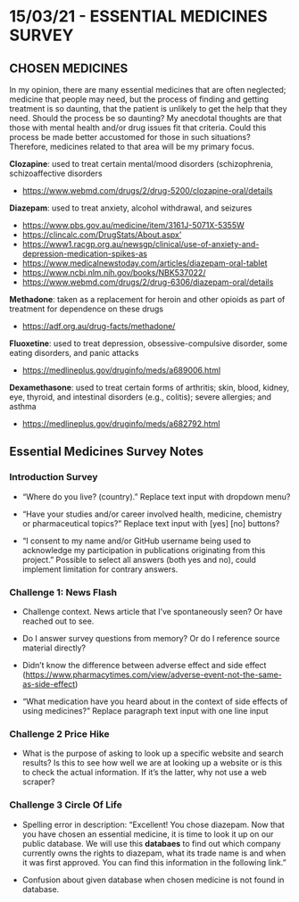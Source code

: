 
# 15/03/21 - ESSENTIAL MEDICINES SURVEY

## CHOSEN MEDICINES

In my opinion, there are many essential medicines that are often neglected; medicine that people may need, but the process of finding and getting treatment is so daunting, that the patient is unlikely to get the help that they need. Should the process be so daunting? My anecdotal thoughts are that those with mental health and/or drug issues fit that criteria. Could this process be made better accustomed for those in such situations? Therefore, medicines related to that area will be my primary focus.

**Clozapine**: used to treat certain mental/mood disorders (schizophrenia, schizoaffective disorders

- https://www.webmd.com/drugs/2/drug-5200/clozapine-oral/details

**Diazepam**: used to treat anxiety, alcohol withdrawal, and seizures

- https://www.pbs.gov.au/medicine/item/3161J-5071X-5355W
- https://clincalc.com/DrugStats/About.aspx’
- https://www1.racgp.org.au/newsgp/clinical/use-of-anxiety-and-depression-medication-spikes-as
- https://www.medicalnewstoday.com/articles/diazepam-oral-tablet
- https://www.ncbi.nlm.nih.gov/books/NBK537022/
- https://www.webmd.com/drugs/2/drug-6306/diazepam-oral/details

**Methadone**: taken as a replacement for heroin and other opioids as part of treatment for dependence on these drugs

- https://adf.org.au/drug-facts/methadone/

**Fluoxetine**: used to treat depression, obsessive-compulsive disorder, some eating disorders, and panic attacks

- https://medlineplus.gov/druginfo/meds/a689006.html

**Dexamethasone**: used to treat certain forms of arthritis; skin, blood, kidney, eye, thyroid, and intestinal disorders (e.g., colitis); severe allergies; and asthma

- https://medlineplus.gov/druginfo/meds/a682792.html

## Essential Medicines Survey Notes

### Introduction Survey

- “Where do you live? (country).” Replace text input with dropdown menu?

- “Have your studies and/or career involved health, medicine, chemistry or pharmaceutical topics?” Replace text input with [yes]  [no] buttons?

- “I consent to my name and/or GitHub username being used to acknowledge my participation in publications originating from this project.” Possible to select all answers (both yes and no), could implement limitation for contrary answers.

### Challenge 1: News Flash

- Challenge context. News article that I’ve spontaneously seen? Or have reached out to see.

- Do I answer survey questions from memory? Or do I reference source material directly?

- Didn’t know the difference between adverse effect and side effect (https://www.pharmacytimes.com/view/adverse-event-not-the-same-as-side-effect)

- “What medication have you heard about in the context of side effects of using medicines?” Replace paragraph text input with one line input

### Challenge 2 Price Hike

- What is the purpose of asking to look up a specific website and search results? Is this to see how well we are at looking up a website or is this to check the actual information. If it’s the latter, why not use a web scraper?

### Challenge 3 Circle Of Life

- Spelling error in description: “Excellent! You chose diazepam. Now that you have chosen an essential medicine, it is time to look it up on our public database. We will use this **databaes** to find out which company currently owns the rights to diazepam, what its trade name is and when it was first approved. You can find this information in the following link.”

- Confusion about given database when chosen medicine is not found in database.